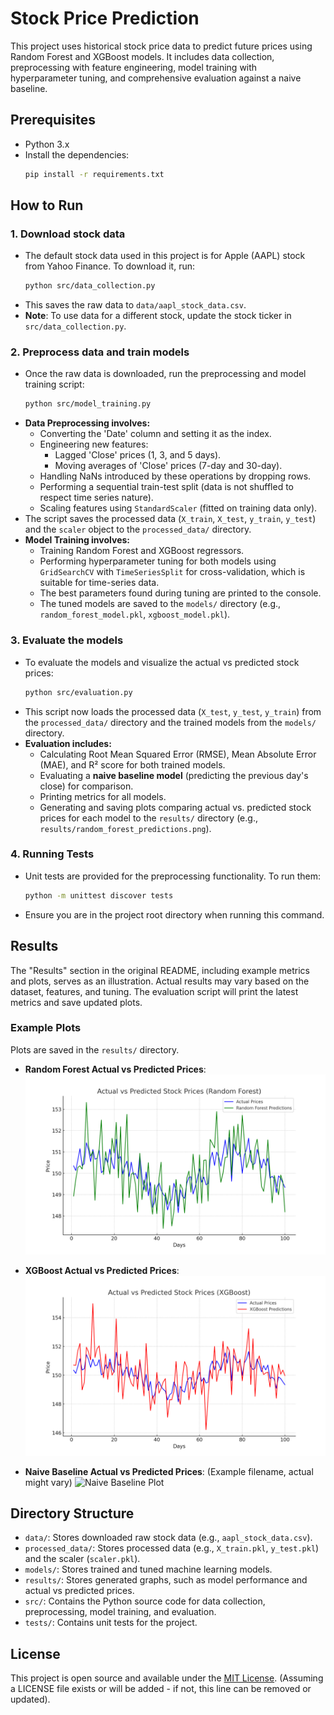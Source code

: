 # Stock Price Prediction

This project uses historical stock price data to predict future prices using Random Forest and XGBoost models. It includes data collection, preprocessing with feature engineering, model training with hyperparameter tuning, and comprehensive evaluation against a naive baseline.

## Prerequisites

- Python 3.x
- Install the dependencies:
  ```bash
  pip install -r requirements.txt
  ```

## How to Run

### 1. **Download stock data**
   - The default stock data used in this project is for Apple (AAPL) stock from Yahoo Finance. To download it, run:
     ```bash
     python src/data_collection.py
     ```
   - This saves the raw data to `data/aapl_stock_data.csv`.
   - **Note**: To use data for a different stock, update the stock ticker in `src/data_collection.py`.

### 2. **Preprocess data and train models**
   - Once the raw data is downloaded, run the preprocessing and model training script:
     ```bash
     python src/model_training.py
     ```
   - **Data Preprocessing involves:**
     - Converting the 'Date' column and setting it as the index.
     - Engineering new features:
       - Lagged 'Close' prices (1, 3, and 5 days).
       - Moving averages of 'Close' prices (7-day and 30-day).
     - Handling NaNs introduced by these operations by dropping rows.
     - Performing a sequential train-test split (data is not shuffled to respect time series nature).
     - Scaling features using `StandardScaler` (fitted on training data only).
   - The script saves the processed data (`X_train`, `X_test`, `y_train`, `y_test`) and the `scaler` object to the `processed_data/` directory.
   - **Model Training involves:**
     - Training Random Forest and XGBoost regressors.
     - Performing hyperparameter tuning for both models using `GridSearchCV` with `TimeSeriesSplit` for cross-validation, which is suitable for time-series data.
     - The best parameters found during tuning are printed to the console.
     - The tuned models are saved to the `models/` directory (e.g., `random_forest_model.pkl`, `xgboost_model.pkl`).

### 3. **Evaluate the models**
   - To evaluate the models and visualize the actual vs predicted stock prices:
     ```bash
     python src/evaluation.py
     ```
   - This script now loads the processed data (`X_test`, `y_test`, `y_train`) from the `processed_data/` directory and the trained models from the `models/` directory.
   - **Evaluation includes:**
     - Calculating Root Mean Squared Error (RMSE), Mean Absolute Error (MAE), and R² score for both trained models.
     - Evaluating a **naive baseline model** (predicting the previous day's close) for comparison.
     - Printing metrics for all models.
     - Generating and saving plots comparing actual vs. predicted stock prices for each model to the `results/` directory (e.g., `results/random_forest_predictions.png`).

### 4. **Running Tests**
   - Unit tests are provided for the preprocessing functionality. To run them:
     ```bash
     python -m unittest discover tests
     ```
   - Ensure you are in the project root directory when running this command.

## Results

The "Results" section in the original README, including example metrics and plots, serves as an illustration. Actual results may vary based on the dataset, features, and tuning. The evaluation script will print the latest metrics and save updated plots.

### Example Plots
Plots are saved in the `results/` directory.

   - **Random Forest Actual vs Predicted Prices**:
     ![Random Forest Plot](results/Random_Forest_predictions.png)

   - **XGBoost Actual vs Predicted Prices**:
     ![XGBoost Plot](results/XGBoost_predictions.png)

   - **Naive Baseline Actual vs Predicted Prices**: (Example filename, actual might vary)
     ![Naive Baseline Plot](results/naive_baseline_predictions.png)


## Directory Structure

- `data/`: Stores downloaded raw stock data (e.g., `aapl_stock_data.csv`).
- `processed_data/`: Stores processed data (e.g., `X_train.pkl`, `y_test.pkl`) and the scaler (`scaler.pkl`).
- `models/`: Stores trained and tuned machine learning models.
- `results/`: Stores generated graphs, such as model performance and actual vs predicted prices.
- `src/`: Contains the Python source code for data collection, preprocessing, model training, and evaluation.
- `tests/`: Contains unit tests for the project.

## License
This project is open source and available under the [MIT License](LICENSE). (Assuming a LICENSE file exists or will be added - if not, this line can be removed or updated).
